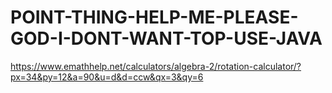 # POINT-THING-HELP-ME-PLEASE-GOD-I-DONT-WANT-TOP-USE-JAVA
https://www.emathhelp.net/calculators/algebra-2/rotation-calculator/?px=34&py=12&a=90&u=d&d=ccw&qx=3&qy=6
